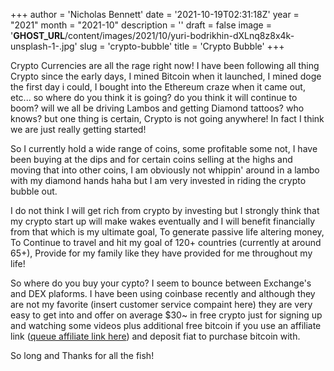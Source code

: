+++
author = 'Nicholas Bennett'
date = '2021-10-19T02:31:18Z'
year = "2021"
month = "2021-10"
description = ''
draft = false
image = '__GHOST_URL__/content/images/2021/10/yuri-bodrikhin-dXLnq8z8x4k-unsplash-1-.jpg'
slug = 'crypto-bubble'
title = 'Crypto Bubble'
+++


Crypto Currencies are all the rage right now! I have been following all thing Crypto since the early days, I mined Bitcoin when it launched, I mined doge the first day i could, I bought into the Ethereum craze when it came out, etc... so where do you think it is going? do you think it will continue to boom? will we all be driving Lambos and getting Diamond tattoos? who knows? but one thing is certain, Crypto is not going anywhere! In fact I think we are just really getting started!

So I currently hold a wide range of coins, some profitable some not, I have been buying at the dips and for certain coins selling at the highs and moving that into other coins, I am obviously not whippin' around in a lambo with my diamond hands haha but I am very invested in riding the crypto bubble out.

I do not think I will get rich from crypto by investing but I strongly think that my crypto start up will make wakes eventually and I will benefit financially from that which is my ultimate goal, To generate passive life altering money, To Continue to travel and hit my goal of 120+ countries (currently at around 65+), Provide for my family like they have provided for me throughout my life!



So where do you buy your cypto? I seem to bounce between Exchange's and DEX plaforms. I have been using coinbase recently and although they are not my favorite (insert customer service compaint here) they are very easy to get into and offer on average $30~ in free crypto just for signing up and watching some videos plus additional free bitcoin if you use an affiliate link ([queue affiliate link here](https://coinbase.com/join/bennet_bfw?src=ios-link)) and deposit fiat to purchase bitcoin with.

So long and Thanks for all the fish!